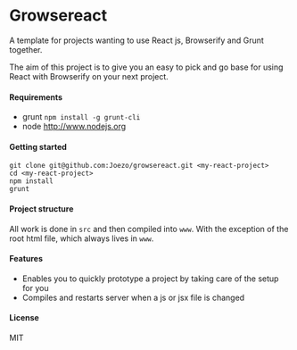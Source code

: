 Growsereact
====================

A template for projects wanting to use React js, Browserify and Grunt together.


The aim of this project is to give you an easy to pick and go base for using React with Browserify on your next project.

#### Requirements
- grunt `npm install -g grunt-cli`
- node http://www.nodejs.org

#### Getting started
```
git clone git@github.com:Joezo/growsereact.git <my-react-project>
cd <my-react-project>
npm install
grunt
```

#### Project structure
All work is done in `src` and then compiled into `www`. With the exception of the root html file, which always lives in `www`. 

#### Features
- Enables you to quickly prototype a project by taking care of the setup for you
- Compiles and restarts server when a js or jsx file is changed

#### License
MIT

